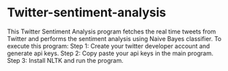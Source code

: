 # Twitter-sentiment-analysis

This Twitter Sentiment Analysis program fetches the real time tweets from Twitter and performs the sentiment analysis using Naive Bayes classifier.
To execute this program:
Step 1: Create your twitter developer account and generate api keys.
Step 2: Copy paste your api keys in the main program.
Step 3: Install NLTK and run the program.


